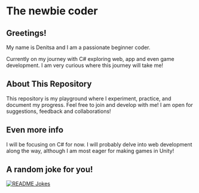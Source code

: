 # The newbie coder

## Greetings!

My name is Denitsa and I am a passionate beginner coder.
  
Currently on my journey with C# exploring web, app and even game development. I am very curious where this journey will take me!<br>

## About This Repository

This repository is my playground where I experiment, practice, and document my progress. Feel free to join and develop with me! I am open for suggestions, feedback and collaborations!

## Even more info

I will be focusing on C# for now. I will probably delve into web development along the way, although I am most eager for making games in Unity!

## A random joke for you!
<a href="https://readme-jokes.vercel.app"><img align="center" src="https://readme-jokes.vercel.app/api" alt="README Jokes"></a>

